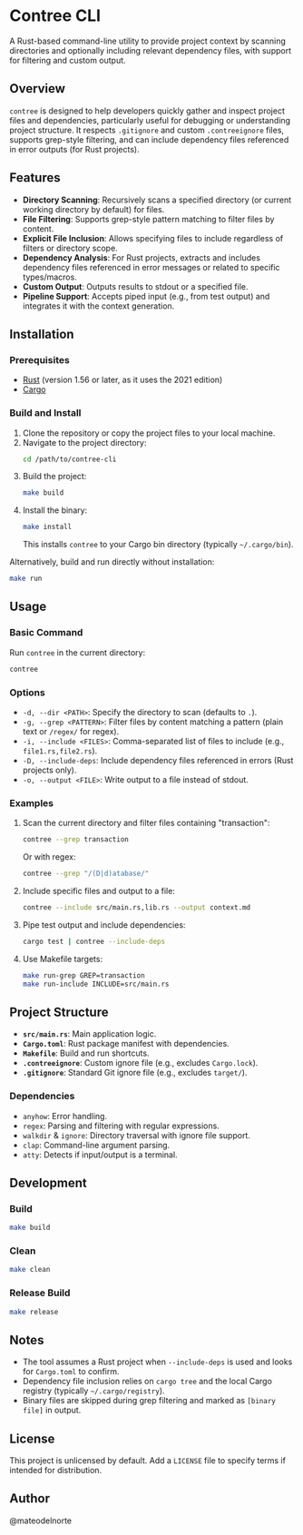 # Contree CLI

A Rust-based command-line utility to provide project context by scanning directories and optionally including relevant dependency files, with support for filtering and custom output.

## Overview

`contree` is designed to help developers quickly gather and inspect project files and dependencies, particularly useful for debugging or understanding project structure. It respects `.gitignore` and custom `.contreeignore` files, supports grep-style filtering, and can include dependency files referenced in error outputs (for Rust projects).

## Features

- **Directory Scanning**: Recursively scans a specified directory (or current working directory by default) for files.
- **File Filtering**: Supports grep-style pattern matching to filter files by content.
- **Explicit File Inclusion**: Allows specifying files to include regardless of filters or directory scope.
- **Dependency Analysis**: For Rust projects, extracts and includes dependency files referenced in error messages or related to specific types/macros.
- **Custom Output**: Outputs results to stdout or a specified file.
- **Pipeline Support**: Accepts piped input (e.g., from test output) and integrates it with the context generation.

## Installation

### Prerequisites

- [Rust](https://www.rust-lang.org/tools/install) (version 1.56 or later, as it uses the 2021 edition)
- [Cargo](https://doc.rust-lang.org/cargo/getting-started/installation.html)

### Build and Install

1. Clone the repository or copy the project files to your local machine.
2. Navigate to the project directory:
   ```bash
   cd /path/to/contree-cli
   ```
3. Build the project:
   ```bash
   make build
   ```
4. Install the binary:
   ```bash
   make install
   ```
   This installs `contree` to your Cargo bin directory (typically `~/.cargo/bin`).

Alternatively, build and run directly without installation:
```bash
make run
```

## Usage

### Basic Command
Run `contree` in the current directory:
```bash
contree
```

### Options
- `-d, --dir <PATH>`: Specify the directory to scan (defaults to `.`).
- `-g, --grep <PATTERN>`: Filter files by content matching a pattern (plain text or `/regex/` for regex).
- `-i, --include <FILES>`: Comma-separated list of files to include (e.g., `file1.rs,file2.rs`).
- `-D, --include-deps`: Include dependency files referenced in errors (Rust projects only).
- `-o, --output <FILE>`: Write output to a file instead of stdout.

### Examples
1. Scan the current directory and filter files containing "transaction":
   ```bash
   contree --grep transaction
   ```
   Or with regex:
   ```bash
   contree --grep "/(D|d)atabase/" 
   ```

2. Include specific files and output to a file:
   ```bash
   contree --include src/main.rs,lib.rs --output context.md
   ```

3. Pipe test output and include dependencies:
   ```bash
   cargo test | contree --include-deps
   ```

4. Use Makefile targets:
   ```bash
   make run-grep GREP=transaction
   make run-include INCLUDE=src/main.rs
   ```

## Project Structure

- **`src/main.rs`**: Main application logic.
- **`Cargo.toml`**: Rust package manifest with dependencies.
- **`Makefile`**: Build and run shortcuts.
- **`.contreeignore`**: Custom ignore file (e.g., excludes `Cargo.lock`).
- **`.gitignore`**: Standard Git ignore file (e.g., excludes `target/`).

### Dependencies
- `anyhow`: Error handling.
- `regex`: Parsing and filtering with regular expressions.
- `walkdir` & `ignore`: Directory traversal with ignore file support.
- `clap`: Command-line argument parsing.
- `atty`: Detects if input/output is a terminal.

## Development

### Build
```bash
make build
```

### Clean
```bash
make clean
```

### Release Build
```bash
make release
```

## Notes
- The tool assumes a Rust project when `--include-deps` is used and looks for `Cargo.toml` to confirm.
- Dependency file inclusion relies on `cargo tree` and the local Cargo registry (typically `~/.cargo/registry`).
- Binary files are skipped during grep filtering and marked as `[binary file]` in output.

## License
This project is unlicensed by default. Add a `LICENSE` file to specify terms if intended for distribution.

## Author
@mateodelnorte